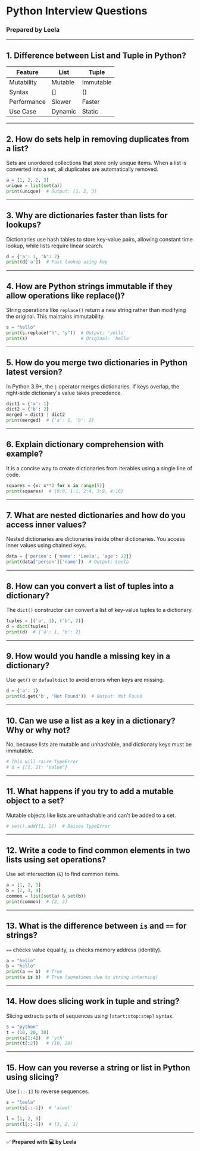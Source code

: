 
# Python Interview Questions
### Prepared by Leela

---

## 1. Difference between List and Tuple in Python?

| Feature     | List      | Tuple     |
|-------------|-----------|-----------|
| Mutability  | Mutable   | Immutable |
| Syntax      | []        | ()        |
| Performance | Slower    | Faster    |
| Use Case    | Dynamic   | Static    |

---

## 2. How do sets help in removing duplicates from a list?

Sets are unordered collections that store only unique items. When a list is converted into a set, all duplicates are automatically removed.

```python
a = [1, 2, 2, 3]
unique = list(set(a))
print(unique)  # Output: [1, 2, 3]
```

---

## 3. Why are dictionaries faster than lists for lookups?

Dictionaries use hash tables to store key-value pairs, allowing constant time lookup, while lists require linear search.

```python
d = {'a': 1, 'b': 2}
print(d['a'])  # Fast lookup using key
```

---

## 4. How are Python strings immutable if they allow operations like replace()?

String operations like `replace()` return a new string rather than modifying the original. This maintains immutability.

```python
s = "hello"
print(s.replace("h", "y"))  # Output: 'yello'
print(s)                    # Original: 'hello'
```

---

## 5. How do you merge two dictionaries in Python latest version?

In Python 3.9+, the `|` operator merges dictionaries. If keys overlap, the right-side dictionary's value takes precedence.

```python
dict1 = {'a': 1}
dict2 = {'b': 2}
merged = dict1 | dict2
print(merged)  # {'a': 1, 'b': 2}
```

---

## 6. Explain dictionary comprehension with example?

It is a concise way to create dictionaries from iterables using a single line of code.

```python
squares = {x: x**2 for x in range(5)}
print(squares)  # {0:0, 1:1, 2:4, 3:9, 4:16}
```

---

## 7. What are nested dictionaries and how do you access inner values?

Nested dictionaries are dictionaries inside other dictionaries. You access inner values using chained keys.

```python
data = {'person': {'name': 'Leela', 'age': 22}}
print(data['person']['name'])  # Output: Leela
```

---

## 8. How can you convert a list of tuples into a dictionary?

The `dict()` constructor can convert a list of key-value tuples to a dictionary.

```python
tuples = [('a', 1), ('b', 2)]
d = dict(tuples)
print(d)  # {'a': 1, 'b': 2}
```

---

## 9. How would you handle a missing key in a dictionary?

Use `get()` or `defaultdict` to avoid errors when keys are missing.

```python
d = {'a': 1}
print(d.get('b', 'Not Found'))  # Output: Not Found
```

---

## 10. Can we use a list as a key in a dictionary? Why or why not?

No, because lists are mutable and unhashable, and dictionary keys must be immutable.

```python
# This will raise TypeError
# d = {[1, 2]: "value"} 
```

---

## 11. What happens if you try to add a mutable object to a set?

Mutable objects like lists are unhashable and can't be added to a set.

```python
# set().add([1, 2])  # Raises TypeError
```

---

## 12. Write a code to find common elements in two lists using set operations?

Use set intersection (`&`) to find common items.

```python
a = [1, 2, 3]
b = [2, 3, 4]
common = list(set(a) & set(b))
print(common)  # [2, 3]
```

---

## 13. What is the difference between `is` and `==` for strings?

`==` checks value equality, `is` checks memory address (identity).

```python
a = "hello"
b = "hello"
print(a == b)  # True
print(a is b)  # True (sometimes due to string interning)
```

---

## 14. How does slicing work in tuple and string?

Slicing extracts parts of sequences using `[start:stop:step]` syntax.

```python
s = "python"
t = (10, 20, 30)
print(s[1:4])  # 'yth'
print(t[:2])   # (10, 20)
```

---

## 15. How can you reverse a string or list in Python using slicing?

Use `[::-1]` to reverse sequences.

```python
s = "leela"
print(s[::-1])  # 'aleel'

l = [1, 2, 3]
print(l[::-1])  # [3, 2, 1]
```

---

✅ **Prepared with 💻 by Leela**
